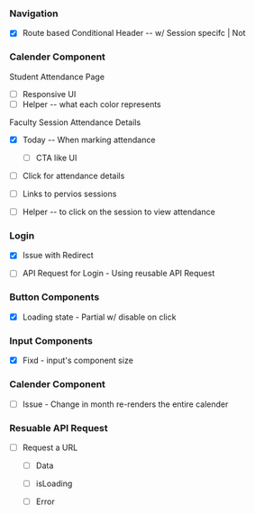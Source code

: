 ### Navigation 
- [X] Route based Conditional Header -- w/  Session specifc | Not


### Calender Component

Student Attendance Page
- [ ] Responsive UI
- [ ] Helper -- what each color represents

Faculty Session Attendance Details
- [x] Today -- When marking attendance
    - [ ] CTA like UI

- [ ] Click for attendance details

- [ ] Links to pervios sessions 
- [ ] Helper -- to click on the session to view attendance



### Login 
- [x] Issue with Redirect
- [ ] API Request for Login - Using reusable API Request


### Button Components
- [x] Loading state - Partial w/ disable on click

### Input Components
- [x] Fixd - input's component size


### Calender Component 
- [ ] Issue - Change in month re-renders the entire calender

### Resuable API Request
- [ ] Request a URL
    - [ ] Data 
    - [ ] isLoading
    - [ ] Error 


